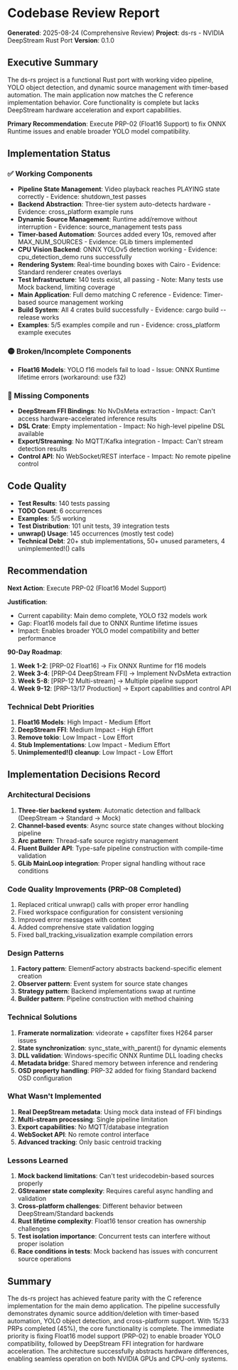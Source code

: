 # Codebase Review Report

**Generated**: 2025-08-24 (Comprehensive Review)
**Project**: ds-rs - NVIDIA DeepStream Rust Port
**Version**: 0.1.0

## Executive Summary

The ds-rs project is a functional Rust port with working video pipeline, YOLO object detection, and dynamic source management with timer-based automation. The main application now matches the C reference implementation behavior. Core functionality is complete but lacks DeepStream hardware acceleration and export capabilities.

**Primary Recommendation**: Execute PRP-02 (Float16 Support) to fix ONNX Runtime issues and enable broader YOLO model compatibility.

## Implementation Status

### ✅ Working Components
- **Pipeline State Management**: Video playback reaches PLAYING state correctly - Evidence: shutdown_test passes
- **Backend Abstraction**: Three-tier system auto-detects hardware - Evidence: cross_platform example runs
- **Dynamic Source Management**: Runtime add/remove without interruption - Evidence: source_management tests pass
- **Timer-based Automation**: Sources added every 10s, removed after MAX_NUM_SOURCES - Evidence: GLib timers implemented
- **CPU Vision Backend**: ONNX YOLOv5 detection working - Evidence: cpu_detection_demo runs successfully
- **Rendering System**: Real-time bounding boxes with Cairo - Evidence: Standard renderer creates overlays
- **Test Infrastructure**: 140 tests exist, all passing - Note: Many tests use Mock backend, limiting coverage
- **Main Application**: Full demo matching C reference - Evidence: Timer-based source management working
- **Build System**: All 4 crates build successfully - Evidence: cargo build --release works
- **Examples**: 5/5 examples compile and run - Evidence: cross_platform example executes

### 🟡 Broken/Incomplete Components
- **Float16 Models**: YOLO f16 models fail to load - Issue: ONNX Runtime lifetime errors (workaround: use f32)

### 🔴 Missing Components
- **DeepStream FFI Bindings**: No NvDsMeta extraction - Impact: Can't access hardware-accelerated inference results
- **DSL Crate**: Empty implementation - Impact: No high-level pipeline DSL available
- **Export/Streaming**: No MQTT/Kafka integration - Impact: Can't stream detection results
- **Control API**: No WebSocket/REST interface - Impact: No remote pipeline control

## Code Quality

- **Test Results**: 140 tests passing
- **TODO Count**: 6 occurrences
- **Examples**: 5/5 working
- **Test Distribution**: 101 unit tests, 39 integration tests
- **unwrap() Usage**: 145 occurrences (mostly test code)
- **Technical Debt**: 20+ stub implementations, 50+ unused parameters, 4 unimplemented!() calls

## Recommendation

**Next Action**: Execute PRP-02 (Float16 Model Support)

**Justification**:
- Current capability: Main demo complete, YOLO f32 models work
- Gap: Float16 models fail due to ONNX Runtime lifetime issues
- Impact: Enables broader YOLO model compatibility and better performance

**90-Day Roadmap**:
1. **Week 1-2**: [PRP-02 Float16] → Fix ONNX Runtime for f16 models
2. **Week 3-4**: [PRP-04 DeepStream FFI] → Implement NvDsMeta extraction
3. **Week 5-8**: [PRP-12 Multi-stream] → Multiple pipeline support
4. **Week 9-12**: [PRP-13/17 Production] → Export capabilities and control API

### Technical Debt Priorities
1. **Float16 Models**: High Impact - Medium Effort  
2. **DeepStream FFI**: Medium Impact - High Effort
3. **Remove tokio**: Low Impact - Low Effort
4. **Stub Implementations**: Low Impact - Medium Effort
5. **Unimplemented!() cleanup**: Low Impact - Low Effort

## Implementation Decisions Record

### Architectural Decisions
1. **Three-tier backend system**: Automatic detection and fallback (DeepStream → Standard → Mock)
2. **Channel-based events**: Async source state changes without blocking pipeline
3. **Arc<RwLock> pattern**: Thread-safe source registry management
4. **Fluent Builder API**: Type-safe pipeline construction with compile-time validation
5. **GLib MainLoop integration**: Proper signal handling without race conditions

### Code Quality Improvements (PRP-08 Completed)
1. Replaced critical unwrap() calls with proper error handling
2. Fixed workspace configuration for consistent versioning
3. Improved error messages with context
4. Added comprehensive state validation logging
5. Fixed ball_tracking_visualization example compilation errors

### Design Patterns
1. **Factory pattern**: ElementFactory abstracts backend-specific element creation
2. **Observer pattern**: Event system for source state changes
3. **Strategy pattern**: Backend implementations swap at runtime
4. **Builder pattern**: Pipeline construction with method chaining

### Technical Solutions
1. **Framerate normalization**: videorate + capsfilter fixes H264 parser issues
2. **State synchronization**: sync_state_with_parent() for dynamic elements
3. **DLL validation**: Windows-specific ONNX Runtime DLL loading checks
4. **Metadata bridge**: Shared memory between inference and rendering
5. **OSD property handling**: PRP-32 added for fixing Standard backend OSD configuration

### What Wasn't Implemented
1. **Real DeepStream metadata**: Using mock data instead of FFI bindings
2. **Multi-stream processing**: Single pipeline limitation  
3. **Export capabilities**: No MQTT/database integration
4. **WebSocket API**: No remote control interface
5. **Advanced tracking**: Only basic centroid tracking

### Lessons Learned
1. **Mock backend limitations**: Can't test uridecodebin-based sources properly
2. **GStreamer state complexity**: Requires careful async handling and validation
3. **Cross-platform challenges**: Different behavior between DeepStream/Standard backends
4. **Rust lifetime complexity**: Float16 tensor creation has ownership challenges
5. **Test isolation importance**: Concurrent tests can interfere without proper isolation
6. **Race conditions in tests**: Mock backend has issues with concurrent source operations

## Summary

The ds-rs project has achieved feature parity with the C reference implementation for the main demo application. The pipeline successfully demonstrates dynamic source addition/deletion with timer-based automation, YOLO object detection, and cross-platform support. With 15/33 PRPs completed (45%), the core functionality is complete. The immediate priority is fixing Float16 model support (PRP-02) to enable broader YOLO compatibility, followed by DeepStream FFI integration for hardware acceleration. The architecture successfully abstracts hardware differences, enabling seamless operation on both NVIDIA GPUs and CPU-only systems.